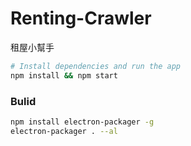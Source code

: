 # Renting-Crawler
租屋小幫手

```bash
# Install dependencies and run the app
npm install && npm start
```
### Bulid

```bash
npm install electron-packager -g
electron-packager . --al
```